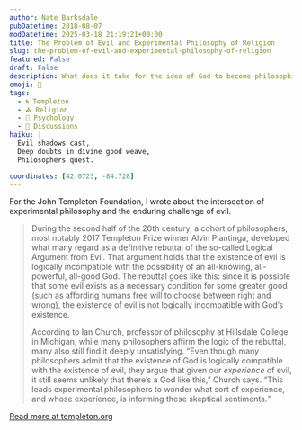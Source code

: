 ```yaml
---
author: Nate Barksdale
pubDatetime: 2018-08-07
modDatetime: 2025-03-18 21:19:21+00:00
title: The Problem of Evil and Experimental Philosophy of Religion
slug: the-problem-of-evil-and-experimental-philosophy-of-religion
featured: False
draft: False
description: What does it take for the idea of God to become philosophically untenable? It may depend on who you ask.
emoji: 🤔
tags:
  - 🌀 Templeton
  - ⛪ Religion
  - 🧠 Psychology
  - 📖 Discussions
haiku: |
  Evil shadows cast,  
  Deep doubts in divine good weave,  
  Philosophers quest.

coordinates: [42.0723, -84.728]
---
```


For the John Templeton Foundation, I wrote about the intersection of experimental philosophy and the enduring challenge of evil.

> During the second half of the 20th century, a cohort of philosophers, most notably 2017 Templeton Prize winner Alvin Plantinga, developed what many regard as a definitive rebuttal of the so-called Logical Argument from Evil. That argument holds that the existence of evil is logically incompatible with the possibility of an all-knowing, all-powerful, all-good God. The rebuttal goes like this: since it is possible that some evil exists as a necessary condition for some greater good (such as affording humans free will to choose between right and wrong), the existence of evil is not logically incompatible with God’s existence.
>
> According to Ian Church, professor of philosophy at Hillsdale College in Michigan, while many philosophers affirm the logic of the rebuttal, many also still find it deeply unsatisfying. “Even though many philosophers admit that the existence of God is logically compatible with the existence of evil, they argue that given our _experience_ of evil, it still seems unlikely that there’s a God like this,” Church says. “This leads experimental philosophers to wonder what sort of experience, and whose experience, is informing these skeptical sentiments._”_

[Read more at templeton.org](https://www.templeton.org/grant/the-problem-of-evil-and-experimental-philosophy-of-religion)
